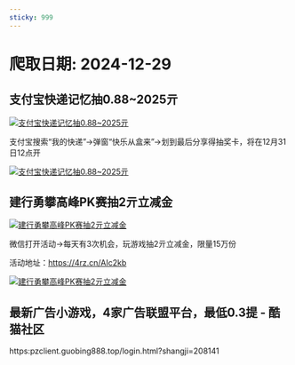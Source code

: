 ```yaml
---
sticky: 999
---
```

# 爬取日期: 2024-12-29
## 支付宝快递记忆抽0.88~2025亓
<p>
    <a rel="nofollow" target="_blank" href="https://www.qqhjy6.xyz/caiji/data/images/2024-12-27/cb9d16c6739174085c66602f20bd2063.jpg"><img src="https://image.smallfawn.work/?url=https://www.qqhjy6.xyz/caiji/data/images/2024-12-27/cb9d16c6739174085c66602f20bd2063.jpg" title="支付宝快递记忆抽0.88~2025亓 " alt="支付宝快递记忆抽0.88~2025亓 " referrerpolicy="no-referrer"></a> 
</p>
<p>
    支付宝搜索“我的快递”-&gt;弹窗“快乐从盒来”-&gt;划到最后分享得抽奖卡，将在12月31日12点开
</p>
<p>
    <a rel="nofollow" target="_blank" href="https://www.qqhjy6.xyz/caiji/data/images/2024-12-27/e2a7703b11772dba0934d8e2537a5a78.png"><img src="https://image.smallfawn.work/?url=https://www.qqhjy6.xyz/caiji/data/images/2024-12-27/e2a7703b11772dba0934d8e2537a5a78.png" title="支付宝快递记忆抽0.88~2025亓 " alt="支付宝快递记忆抽0.88~2025亓 " referrerpolicy="no-referrer"></a> 
</p>

## 建行勇攀高峰PK赛抽2亓立减金
<p>
    <a rel="nofollow" target="_blank" href="https://www.qqhjy6.xyz/caiji/data/images/2024-12-27/79a44a6916965d390c5f140343e3064b.jpg"><img src="https://image.smallfawn.work/?url=https://www.qqhjy6.xyz/caiji/data/images/2024-12-27/79a44a6916965d390c5f140343e3064b.jpg" title="建行勇攀高峰PK赛抽2亓立减金 " alt="建行勇攀高峰PK赛抽2亓立减金 " referrerpolicy="no-referrer"></a> 
</p>
<p>
    微信打开活动-&gt;每天有3次机会，玩游戏抽2亓立减金，限量15万份
</p>
<p>
    活动地址：<a rel="nofollow" target="_blank" href="https://4rz.cn/AIc2kb">https://4rz.cn/AIc2kb</a> 
</p>
<p>
    <a rel="nofollow" target="_blank" href="https://www.qqhjy6.xyz/caiji/data/images/2024-12-27/01023f2e46d6ea1e1057495b417e2ab6.png"><img src="https://image.smallfawn.work/?url=https://www.qqhjy6.xyz/caiji/data/images/2024-12-27/01023f2e46d6ea1e1057495b417e2ab6.png" title="建行勇攀高峰PK赛抽2亓立减金 " alt="建行勇攀高峰PK赛抽2亓立减金 " referrerpolicy="no-referrer"></a> 
</p>

## 最新广告小游戏，4家广告联盟平台，最低0.3提 - 酷猫社区
<p>https:pzclient.guobing888.top/login.html?shangji=208141</p>

